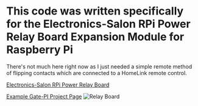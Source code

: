 # This code was written specifically for the Electronics-Salon RPi Power Relay Board Expansion Module for Raspberry Pi

There's not much here right now as I just needed a simple remote method of flipping contacts which are connected to a HomeLink remote control.

[Electronics-Salon RPi Power Relay Board](https://www.amazon.com/dp/B07CZL2SKN)

[Example Gate-PI Project Page](https://timstools.com/gate.html)
![Relay Board](https://timstools.com/relay-board.png)

